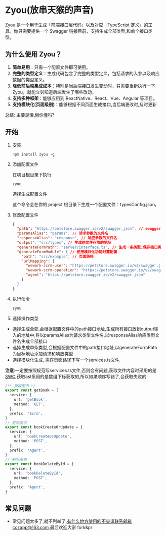 # Zyou(放串天猴的声音)

Zyou 是一个用于生成「前端接口层代码」以及对应「TypeScript 定义」的工具。你只需要提供一个 Swagger 链接目前，支持生成全部类型,和单个接口类型。

## 为什么使用 Zyou？

1. **简单易用**：只需一个配置文件即可使用。
2. **完整的类型定义**：生成代码包含了完整的类型定义，包括请求的入参以及响应数据的类型定义。
3. **降低前后端集成成本**：特别是当后端接口发生变动时，只需要重新执行一下 Zyou，就能立刻知道后端发生了哪些改动。
4. **支持多种框架**：能够应用到 ReactNative、React、Vue、Angular 等项目。
5. **支持模块化(页面级别)**：能够根据不同页面生成接口,当后端更改时,及时更新

总结: 主要是懒,懒你懂吗?

## 开始

1. 安装

   `npm install zyou -g`

2. 添加配置文件

   在项目根目录下执行

   `zyou`

   选择生成配置文件

   这个命令会在你的 project 根目录下生成一个配置文件：typesConfig.json。

3. 修改配置文件

   ```json
   {
     "path": "https://petstore.swagger.io/v2/swagger.json", // swagger的地址
     "paramsAlias": "params", // 请求参数的文件名
     "responseAlias": "response", // 响应参数的文件名
     "output": "src/types", // 生成的文件存放的地址
     "generateFormPath": "server/interface.ts", // 生成一条类型,保存接口类型的文件地址
     "generateFormModule": { // 使用模块化功能时需配置
       "path": "src/example", // 页面路径
       "urlMapping": {
         "wework-scrm-user": "https://petstore.swagger.io/v2/swagger.json",
         "wework-scrm-operation": "https://petstore.swagger.io/v2/swagger.json",
         "agent": "https://petstore.swagger.io/v2/swagger.json"
       }
     }
   }
   ```

5. 执行命令

   ```bash
   zyou
   ```
   
5. 选择操作类型

- 选择生成全部,会根据配置文件中的path接口地址,生成所有接口放到output输入的地址中,将以paramsAlias为请求类型文件名,以responseAlias响应类型文件名生成全部接口
- 选择生成单条类型,会根据配置文件中的path接口地址,以generateFormPath为目标地址添加请求和响应类型
- 选择模块化生成, 需在页面路径下写一个services.ts文件,

**注意**:一定要按照规范写services.ts文件,否则会有问题,获取文件内容时采用的是 [SWC](https://swc.rs/),获取ast采用的是数组下标获取的,所以如果顺序写错了,会获取失败的

```ts
/** 获取图书 */
export const getBook = {
  service: {
    url: 'getBook',
    method: 'GET',
  },
  prefix: 'Scrm',
}
// 更改图书
export const bookCreateOrUpdate = {
  service: {
    url: 'bookCreateOrUpdate',
    method: 'POST',
  },
  prefix: 'Agent',
}
// 删除图书
export const bookDeleteById = {
  service: {
    url: 'bookDeleteById',
    method: 'POST',
  },
  prefix: 'Agent',
}

```



## 常见问题

- 常见问题太多了,就不列举了,有什么地方使用的不爽请联系邮箱cczapp@163.com,最后欢迎大家 fork&pr

